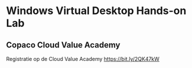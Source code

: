 # Windows Virtual Desktop Hands-on Lab
## Copaco Cloud Value Academy

Registratie op de Cloud Value Academy
https://bit.ly/2QK47kW
